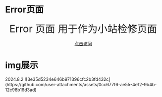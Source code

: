 <h1>Error页面</h1>
<div align="center">
<font size="6">
Error 页面
用于作为小站检修页面
</font>
<br>
<br>
<a href="https://skimrme.github.io/error.badservers/">点击访问</a><br>
</div>
<h1>img展示</h1>
<div>
2024.8.2
 ![3e35d5234e646b971396cfc2b3fd432c](https://github.com/user-attachments/assets/0cc677f6-ae55-4e12-9b4b-12c98b16d3ad)
</div>
